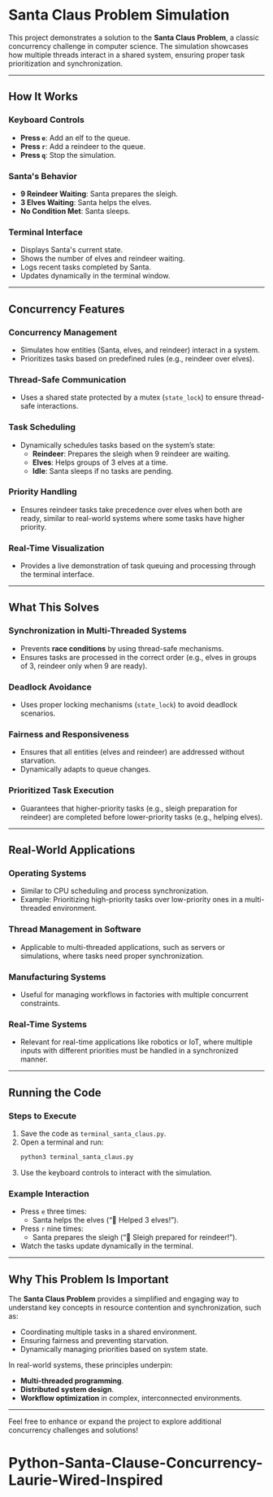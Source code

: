 # Santa Claus Problem Simulation

This project demonstrates a solution to the **Santa Claus Problem**, a classic concurrency challenge in computer science. The simulation showcases how multiple threads interact in a shared system, ensuring proper task prioritization and synchronization.

---

## How It Works

### **Keyboard Controls**
- **Press `e`**: Add an elf to the queue.
- **Press `r`**: Add a reindeer to the queue.
- **Press `q`**: Stop the simulation.

### **Santa's Behavior**
- **9 Reindeer Waiting**: Santa prepares the sleigh.
- **3 Elves Waiting**: Santa helps the elves.
- **No Condition Met**: Santa sleeps.

### **Terminal Interface**
- Displays Santa's current state.
- Shows the number of elves and reindeer waiting.
- Logs recent tasks completed by Santa.
- Updates dynamically in the terminal window.

---

## Concurrency Features

### **Concurrency Management**
- Simulates how entities (Santa, elves, and reindeer) interact in a system.
- Prioritizes tasks based on predefined rules (e.g., reindeer over elves).

### **Thread-Safe Communication**
- Uses a shared state protected by a mutex (`state_lock`) to ensure thread-safe interactions.

### **Task Scheduling**
- Dynamically schedules tasks based on the system’s state:
  - **Reindeer**: Prepares the sleigh when 9 reindeer are waiting.
  - **Elves**: Helps groups of 3 elves at a time.
  - **Idle**: Santa sleeps if no tasks are pending.

### **Priority Handling**
- Ensures reindeer tasks take precedence over elves when both are ready, similar to real-world systems where some tasks have higher priority.

### **Real-Time Visualization**
- Provides a live demonstration of task queuing and processing through the terminal interface.

---

## What This Solves

### **Synchronization in Multi-Threaded Systems**
- Prevents **race conditions** by using thread-safe mechanisms.
- Ensures tasks are processed in the correct order (e.g., elves in groups of 3, reindeer only when 9 are ready).

### **Deadlock Avoidance**
- Uses proper locking mechanisms (`state_lock`) to avoid deadlock scenarios.

### **Fairness and Responsiveness**
- Ensures that all entities (elves and reindeer) are addressed without starvation.
- Dynamically adapts to queue changes.

### **Prioritized Task Execution**
- Guarantees that higher-priority tasks (e.g., sleigh preparation for reindeer) are completed before lower-priority tasks (e.g., helping elves).

---

## Real-World Applications

### **Operating Systems**
- Similar to CPU scheduling and process synchronization.
- Example: Prioritizing high-priority tasks over low-priority ones in a multi-threaded environment.

### **Thread Management in Software**
- Applicable to multi-threaded applications, such as servers or simulations, where tasks need proper synchronization.

### **Manufacturing Systems**
- Useful for managing workflows in factories with multiple concurrent constraints.

### **Real-Time Systems**
- Relevant for real-time applications like robotics or IoT, where multiple inputs with different priorities must be handled in a synchronized manner.

---

## Running the Code

### **Steps to Execute**
1. Save the code as `terminal_santa_claus.py`.
2. Open a terminal and run:
   ```bash
   python3 terminal_santa_claus.py
   ```
3. Use the keyboard controls to interact with the simulation.

### **Example Interaction**
- Press `e` three times:
  - Santa helps the elves (“🎅 Helped 3 elves!”).
- Press `r` nine times:
  - Santa prepares the sleigh (“🎅 Sleigh prepared for reindeer!”).
- Watch the tasks update dynamically in the terminal.

---

## Why This Problem Is Important

The **Santa Claus Problem** provides a simplified and engaging way to understand key concepts in resource contention and synchronization, such as:

- Coordinating multiple tasks in a shared environment.
- Ensuring fairness and preventing starvation.
- Dynamically managing priorities based on system state.

In real-world systems, these principles underpin:
- **Multi-threaded programming**.
- **Distributed system design**.
- **Workflow optimization** in complex, interconnected environments.

---

Feel free to enhance or expand the project to explore additional concurrency challenges and solutions!


# Python-Santa-Clause-Concurrency-Laurie-Wired-Inspired

